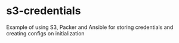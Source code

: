 # s3-credentials
Example of using S3, Packer and Ansible for storing credentials and creating configs on initialization
